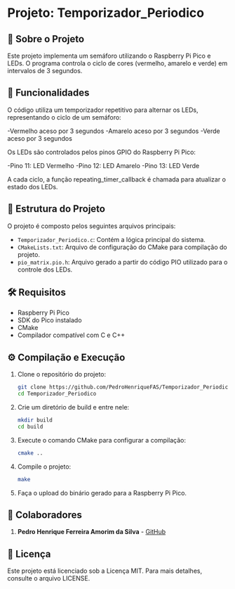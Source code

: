 # Projeto: Temporizador_Periodico

## 📝 Sobre o Projeto

Este projeto implementa um semáforo utilizando o Raspberry Pi Pico e LEDs. O programa controla o ciclo de cores (vermelho, amarelo e verde) em intervalos de 3 segundos.

## 🎯 Funcionalidades

O código utiliza um temporizador repetitivo para alternar os LEDs, representando o ciclo de um semáforo:

-Vermelho aceso por 3 segundos
-Amarelo aceso por 3 segundos
-Verde aceso por 3 segundos

Os LEDs são controlados pelos pinos GPIO do Raspberry Pi Pico:

-Pino 11: LED Vermelho
-Pino 12: LED Amarelo
-Pino 13: LED Verde

A cada ciclo, a função repeating_timer_callback é chamada para atualizar o estado dos LEDs.

## 📂 Estrutura do Projeto

O projeto é composto pelos seguintes arquivos principais:

- `Temporizador_Periodico.c`: Contém a lógica principal do sistema.
- `CMakeLists.txt`: Arquivo de configuração do CMake para compilação do projeto.
- `pio_matrix.pio.h`: Arquivo gerado a partir do código PIO utilizado para o controle dos LEDs.

## 🛠️ Requisitos

- Raspberry Pi Pico
- SDK do Pico instalado
- CMake
- Compilador compatível com C e C++

## ⚙️ Compilação e Execução

1. Clone o repositório do projeto:
   ```sh
   git clone https://github.com/PedroHenriqueFAS/Temporizador_Periodico
   cd Temporizador_Periodico
   ```
2. Crie um diretório de build e entre nele:
   ```sh
   mkdir build
   cd build
   ```
3. Execute o comando CMake para configurar a compilação:
   ```sh
   cmake ..
   ```
4. Compile o projeto:
   ```sh
   make
   ```
5. Faça o upload do binário gerado para a Raspberry Pi Pico.

## 👥 Colaboradores

1. **Pedro Henrique Ferreira Amorim da Silva** - [GitHub](https://github.com/PedroHenriqueFAS)

## 📜 Licença

Este projeto está licenciado sob a Licença MIT. Para mais detalhes, consulte o arquivo LICENSE.

